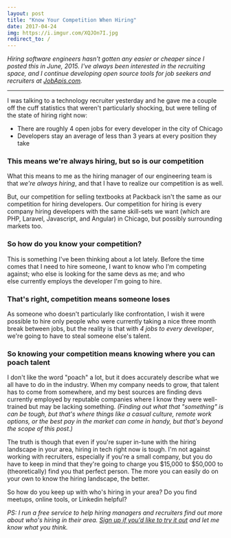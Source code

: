 ```yaml
---
layout: post
title: "Know Your Competition When Hiring"
date: 2017-04-24
img: https://i.imgur.com/XQJOn7I.jpg
redirect_to: /
---
```

*Hiring software engineers hasn't gotten any easier or cheaper since I posted this in June, 2015. I've always been interested in the recruiting space, and I continue developing open source tools for job seekers and recruiters at [JobApis.com](https://www.jobapis.com/).*

-----

I was talking to a technology recruiter yesterday and he gave me a couple off the cuff statistics that weren't particularly shocking, but were telling of the state of hiring right now:

- There are roughly 4 open jobs for every developer in the city of Chicago
- Developers stay an average of less than 3 years at every position they take

### This means we're always hiring, but so is our competition

What this means to me as the hiring manager of our engineering team is that _we're always hiring_, and that I have to realize our competition is as well.

But, our competition for selling textbooks at Packback isn't the same as our competition for hiring developers. Our competition for hiring is every company hiring developers with the same skill-sets we want (which are PHP, Laravel, Javascript, and Angular) in Chicago, but possibly surrounding markets too.

### So how do you know your competition?

This is something I've been thinking about a lot lately. Before the time comes that I need to hire someone, I want to know who I'm competing against; who else is looking for the same devs as me; and who else currently employs the developer I'm going to hire.

### That's right, competition means someone loses

As someone who doesn't particularly like confrontation, I wish it were possible to hire only people who were currently taking a nice three month break between jobs, but the reality is that with _4 jobs to every developer_, we're going to have to steal someone else's talent.

### So knowing your competition means knowing where you can poach talent

I don't like the word "poach" a lot, but it does accurately describe what we all have to do in the industry. When my company needs to grow, that talent has to come from somewhere, and my best sources are finding devs currently employed by reputable companies where I know they were well-trained but may be lacking something. _(Finding out what that "something" is can be tough, but that's where things like a casual culture, remote work options, or the best pay in the market can come in handy, but that's beyond the scope of this post.)_

The truth is though that even if you're super in-tune with the hiring landscape in your area, hiring in tech right now is tough. I'm not against working with recruiters, especially if you're a small company, but you do have to keep in mind that they're going to charge you $15,000 to $50,000 to (theoretically) find you that perfect person. The more you can easily do on your own to know the hiring landscape, the better.

So how do you keep up with who's hiring in your area? Do you find meetups, online tools, or Linkedin helpful?

_PS: I run a free service to help hiring managers and recruiters find out more about who's hiring in their area. [Sign up if you'd like to try it out](https://www.jobstomail.com/) and let me know what you think._
